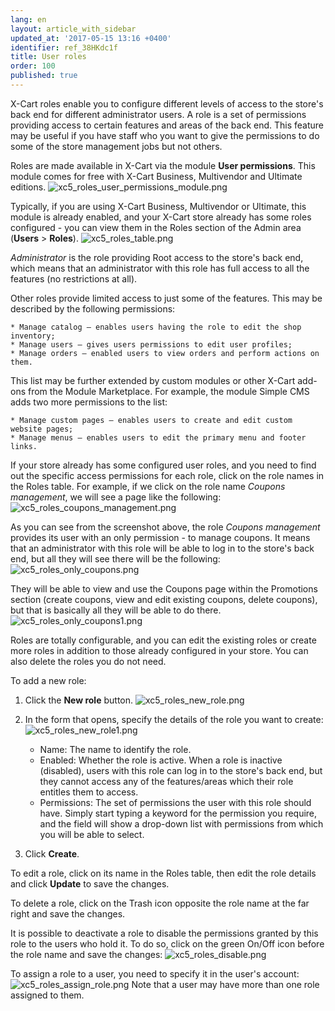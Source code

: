 ```yaml
---
lang: en
layout: article_with_sidebar
updated_at: '2017-05-15 13:16 +0400'
identifier: ref_38HKdc1f
title: User roles
order: 100
published: true
---
```

X-Cart roles enable you to configure different levels of access to the store's back end for different administrator users. A role is a set of permissions providing access to certain features and areas of the back end. This feature may be useful if you have staff who you want to give the permissions to do some of the store management jobs but not others.

Roles are made available in X-Cart via the module **User permissions**. This module comes for free with X-Cart Business, Multivendor and Ultimate editions.
    ![xc5_roles_user_permissions_module.png]({{site.baseurl}}/attachments/ref_38HKdc1f/xc5_roles_user_permissions_module.png)

Typically, if you are using X-Cart Business, Multivendor or Ultimate, this module is already enabled, and your X-Cart store already has some roles configured - you can view them in the Roles section of the Admin area (**Users** > **Roles**).
    ![xc5_roles_table.png]({{site.baseurl}}/attachments/ref_38HKdc1f/xc5_roles_table.png)

_Administrator_ is the role providing Root access to the store's back end, which means that an administrator with this role has full access to all the features (no restrictions at all).

Other roles provide limited access to just some of the features. This may be described by the following permissions:

    * Manage catalog – enables users having the role to edit the shop inventory;
    * Manage users – gives users permissions to edit user profiles;
    * Manage orders – enabled users to view orders and perform actions on them.

This list may be further extended by custom modules or other X-Cart add-ons from the Module Marketplace. For example, the module Simple CMS adds two more permissions to the list:

    * Manage custom pages – enables users to create and edit custom website pages;
    * Manage menus – enables users to edit the primary menu and footer links.

If your store already has some configured user roles, and you need to find out the specific access permissions for each role, click on the role names in the Roles table. For example, if we click on the role name _Coupons management_, we will see a page like the following:
    ![xc5_roles_coupons_management.png]({{site.baseurl}}/attachments/ref_38HKdc1f/xc5_roles_coupons_management.png)

As you can see from the screenshot above, the role _Coupons management_ provides its user with an only permission - to manage coupons. It means that an administrator with this role will be able to log in to the store's back end, but all they will see there will be the following:
    ![xc5_roles_only_coupons.png]({{site.baseurl}}/attachments/ref_38HKdc1f/xc5_roles_only_coupons.png)

They will be able to view and use the Coupons page within the Promotions section (create coupons, view and edit existing coupons, delete coupons), but that is basically all they will be able to do there.
    ![xc5_roles_only_coupons1.png]({{site.baseurl}}/attachments/ref_38HKdc1f/xc5_roles_only_coupons1.png)

Roles are totally configurable, and you can edit the existing roles or create more roles in addition to those already configured in your store. You can also delete the roles you do not need.

To add a new role:
1.  Click the **New role** button.
    ![xc5_roles_new_role.png]({{site.baseurl}}/attachments/ref_38HKdc1f/xc5_roles_new_role.png)

2.  In the form that opens, specify the details of the role you want to create:
    ![xc5_roles_new_role1.png]({{site.baseurl}}/attachments/ref_38HKdc1f/xc5_roles_new_role1.png)

     *   Name: The name to identify the role.
     *   Enabled: Whether the role is active. When a role is inactive (disabled), users with this role can log in to the store's back end, but they cannot access any of the features/areas which their role entitles them to access.
     *   Permissions: The set of permissions the user with this role should have. Simply start typing a keyword for the permission you require, and the field will show a drop-down list with permissions from which you will be able to select.

3.  Click **Create**.

To edit a role, click on its name in the Roles table, then edit the role details and click **Update** to save the changes. 

To delete a role, click on the Trash icon opposite the role name at the far right and save the changes.

It is possible to deactivate a role to disable the permissions granted by this role to the users who hold it. To do so, click on the green On/Off icon before the role name and save the changes:
    ![xc5_roles_disable.png]({{site.baseurl}}/attachments/ref_38HKdc1f/xc5_roles_disable.png)
    
To assign a role to a user, you need to specify it in the user's account:
    ![xc5_roles_assign_role.png]({{site.baseurl}}/attachments/ref_38HKdc1f/xc5_roles_assign_role.png)
Note that a user may have more than one role assigned to them.     
